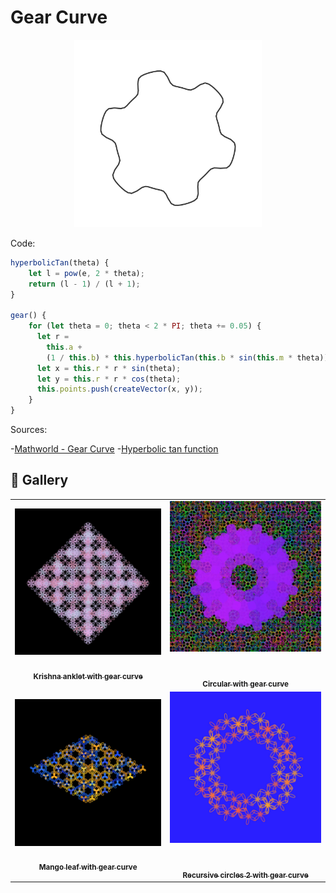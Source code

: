 # Gear Curve

<p align="center"><img src="../assets/shape_images/gear.jpg" alt="gear curve" width="300px"></p>

Code:

```JavaScript
hyperbolicTan(theta) {
    let l = pow(e, 2 * theta);
    return (l - 1) / (l + 1);
}

gear() {
    for (let theta = 0; theta < 2 * PI; theta += 0.05) {
      let r =
        this.a +
        (1 / this.b) * this.hyperbolicTan(this.b * sin(this.m * theta));
      let x = this.r * r * sin(theta);
      let y = this.r * r * cos(theta);
      this.points.push(createVector(x, y));
    }
}
```

Sources:

-[Mathworld - Gear Curve](https://mathworld.wolfram.com/GearCurve.html)
-[Hyperbolic tan function](https://help.tc2000.com/m/69445/l/755460-hyperbolic-functions-table)

## 🌄 Gallery

<!-- IMAGE-LIST:START - Do not remove or modify this section -->
<!-- prettier-ignore-start -->
<!-- markdownlint-disable -->
<table>
  <tbody>
   <tr>
     <td align="center"><a href=""> <img class="img" src="../assets/Ruleset-shape-examples/krishna-anklet-gear.jpg" alt="Krishna anklet with gear curve" style="vertical-align:top;" width="500" /><br /><sub><b><br/>Krishna anklet with gear curve</b></sub></a></td>
     <td align="center"><a href=""> <img class="img" src="../assets/Ruleset-shape-examples/hillbert-circular.jpg" alt="Circular with gear curve" style=" display: block;
    margin-left: auto;
    margin-right: auto;" width="500" /><br /><sub><b><br/>Circular with gear curve</b></sub></a></td>
    </tr>
    <tr>
     <td align="center"><a href=""> <img class="img" src="../assets/Ruleset-shape-examples/mango-leaf-gear.jpg" alt="Mango leaf with gear curve" style="vertical-align:top;" width="500" /><br /><sub><b><br/>Mango leaf with gear curve</b></sub></a></td>
     <td align="center"><a href=""> <img class="img" src="../assets/Ruleset-shape-examples/recursive-circles-gear.jpg" alt="Recursive circles 2 with gear curve" style=" display: block;
    margin-left: auto;
    margin-right: auto;" width="500" /><br /><sub><b><br/>Recursive circles 2 with gear curve</b></sub></a></td>
    </tr>
 </tbody>
</table>

<!-- markdownlint-restore -->
<!-- prettier-ignore-end -->

<!-- IMAGE-LIST:END -->